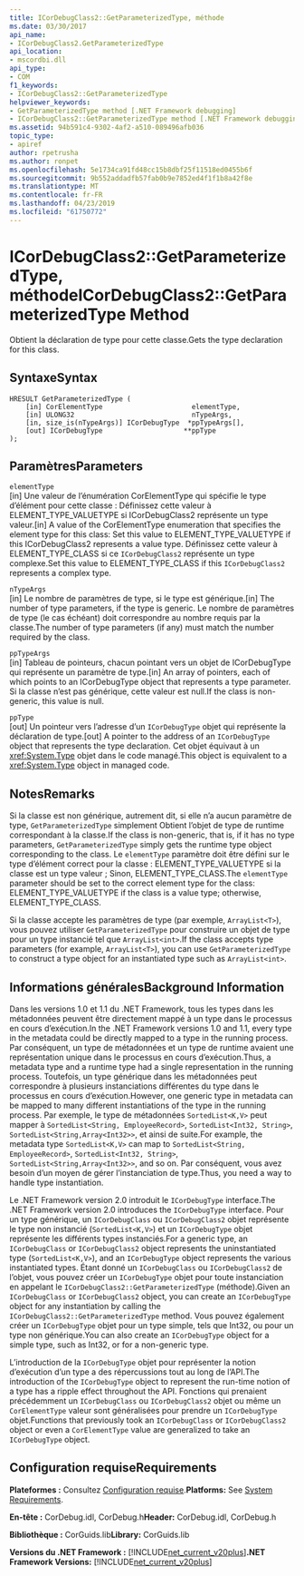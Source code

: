 ```yaml
---
title: ICorDebugClass2::GetParameterizedType, méthode
ms.date: 03/30/2017
api_name:
- ICorDebugClass2.GetParameterizedType
api_location:
- mscordbi.dll
api_type:
- COM
f1_keywords:
- ICorDebugClass2::GetParameterizedType
helpviewer_keywords:
- GetParameterizedType method [.NET Framework debugging]
- ICorDebugClass2::GetParameterizedType method [.NET Framework debugging]
ms.assetid: 94b591c4-9302-4af2-a510-089496afb036
topic_type:
- apiref
author: rpetrusha
ms.author: ronpet
ms.openlocfilehash: 5e1734ca91fd48cc15b8dbf25f11518ed0455b6f
ms.sourcegitcommit: 9b552addadfb57fab0b9e7852ed4f1f1b8a42f8e
ms.translationtype: MT
ms.contentlocale: fr-FR
ms.lasthandoff: 04/23/2019
ms.locfileid: "61750772"
---
```

# <a name="icordebugclass2getparameterizedtype-method"></a><span data-ttu-id="8f6bc-102">ICorDebugClass2::GetParameterizedType, méthode</span><span class="sxs-lookup"><span data-stu-id="8f6bc-102">ICorDebugClass2::GetParameterizedType Method</span></span>
<span data-ttu-id="8f6bc-103">Obtient la déclaration de type pour cette classe.</span><span class="sxs-lookup"><span data-stu-id="8f6bc-103">Gets the type declaration for this class.</span></span>  
  
## <a name="syntax"></a><span data-ttu-id="8f6bc-104">Syntaxe</span><span class="sxs-lookup"><span data-stu-id="8f6bc-104">Syntax</span></span>  
  
```  
HRESULT GetParameterizedType (  
    [in] CorElementType                      elementType,  
    [in] ULONG32                             nTypeArgs,  
    [in, size_is(nTypeArgs)] ICorDebugType  *ppTypeArgs[],  
    [out] ICorDebugType                    **ppType  
);  
```  
  
## <a name="parameters"></a><span data-ttu-id="8f6bc-105">Paramètres</span><span class="sxs-lookup"><span data-stu-id="8f6bc-105">Parameters</span></span>  
 `elementType`  
 <span data-ttu-id="8f6bc-106">[in] Une valeur de l’énumération CorElementType qui spécifie le type d’élément pour cette classe : Définissez cette valeur à ELEMENT_TYPE_VALUETYPE si ICorDebugClass2 représente un type valeur.</span><span class="sxs-lookup"><span data-stu-id="8f6bc-106">[in] A value of the CorElementType enumeration that specifies the element type for this class: Set this value to ELEMENT_TYPE_VALUETYPE if this ICorDebugClass2 represents a value type.</span></span> <span data-ttu-id="8f6bc-107">Définissez cette valeur à ELEMENT_TYPE_CLASS si ce `ICorDebugClass2` représente un type complexe.</span><span class="sxs-lookup"><span data-stu-id="8f6bc-107">Set this value to ELEMENT_TYPE_CLASS if this `ICorDebugClass2` represents a complex type.</span></span>  
  
 `nTypeArgs`  
 <span data-ttu-id="8f6bc-108">[in] Le nombre de paramètres de type, si le type est générique.</span><span class="sxs-lookup"><span data-stu-id="8f6bc-108">[in] The number of type parameters, if the type is generic.</span></span> <span data-ttu-id="8f6bc-109">Le nombre de paramètres de type (le cas échéant) doit correspondre au nombre requis par la classe.</span><span class="sxs-lookup"><span data-stu-id="8f6bc-109">The number of type parameters (if any) must match the number required by the class.</span></span>  
  
 `ppTypeArgs`  
 <span data-ttu-id="8f6bc-110">[in] Tableau de pointeurs, chacun pointant vers un objet de ICorDebugType qui représente un paramètre de type.</span><span class="sxs-lookup"><span data-stu-id="8f6bc-110">[in] An array of pointers, each of which points to an ICorDebugType object that represents a type parameter.</span></span> <span data-ttu-id="8f6bc-111">Si la classe n’est pas générique, cette valeur est null.</span><span class="sxs-lookup"><span data-stu-id="8f6bc-111">If the class is non-generic, this value is null.</span></span>  
  
 `ppType`  
 <span data-ttu-id="8f6bc-112">[out] Un pointeur vers l’adresse d’un `ICorDebugType` objet qui représente la déclaration de type.</span><span class="sxs-lookup"><span data-stu-id="8f6bc-112">[out] A pointer to the address of an `ICorDebugType` object that represents the type declaration.</span></span> <span data-ttu-id="8f6bc-113">Cet objet équivaut à un <xref:System.Type> objet dans le code managé.</span><span class="sxs-lookup"><span data-stu-id="8f6bc-113">This object is equivalent to a <xref:System.Type> object in managed code.</span></span>  
  
## <a name="remarks"></a><span data-ttu-id="8f6bc-114">Notes</span><span class="sxs-lookup"><span data-stu-id="8f6bc-114">Remarks</span></span>  
 <span data-ttu-id="8f6bc-115">Si la classe est non générique, autrement dit, si elle n’a aucun paramètre de type, `GetParameterizedType` simplement Obtient l’objet de type de runtime correspondant à la classe.</span><span class="sxs-lookup"><span data-stu-id="8f6bc-115">If the class is non-generic, that is, if it has no type parameters, `GetParameterizedType` simply gets the runtime type object corresponding to the class.</span></span> <span data-ttu-id="8f6bc-116">Le `elementType` paramètre doit être défini sur le type d’élément correct pour la classe : ELEMENT_TYPE_VALUETYPE si la classe est un type valeur ; Sinon, ELEMENT_TYPE_CLASS.</span><span class="sxs-lookup"><span data-stu-id="8f6bc-116">The `elementType` parameter should be set to the correct element type for the class: ELEMENT_TYPE_VALUETYPE if the class is a value type; otherwise, ELEMENT_TYPE_CLASS.</span></span>  
  
 <span data-ttu-id="8f6bc-117">Si la classe accepte les paramètres de type (par exemple, `ArrayList<T>`), vous pouvez utiliser `GetParameterizedType` pour construire un objet de type pour un type instancié tel que `ArrayList<int>`.</span><span class="sxs-lookup"><span data-stu-id="8f6bc-117">If the class accepts type parameters (for example, `ArrayList<T>`), you can use `GetParameterizedType` to construct a type object for an instantiated type such as `ArrayList<int>`.</span></span>  
  
## <a name="background-information"></a><span data-ttu-id="8f6bc-118">Informations générales</span><span class="sxs-lookup"><span data-stu-id="8f6bc-118">Background Information</span></span>  
 <span data-ttu-id="8f6bc-119">Dans les versions 1.0 et 1.1 du .NET Framework, tous les types dans les métadonnées peuvent être directement mappé à un type dans le processus en cours d’exécution.</span><span class="sxs-lookup"><span data-stu-id="8f6bc-119">In the .NET Framework versions 1.0 and 1.1, every type in the metadata could be directly mapped to a type in the running process.</span></span> <span data-ttu-id="8f6bc-120">Par conséquent, un type de métadonnées et un type de runtime avaient une représentation unique dans le processus en cours d’exécution.</span><span class="sxs-lookup"><span data-stu-id="8f6bc-120">Thus, a metadata type and a runtime type had a single representation in the running process.</span></span> <span data-ttu-id="8f6bc-121">Toutefois, un type générique dans les métadonnées peut correspondre à plusieurs instanciations différentes du type dans le processus en cours d’exécution.</span><span class="sxs-lookup"><span data-stu-id="8f6bc-121">However, one generic type in metadata can be mapped to many different instantiations of the type in the running process.</span></span> <span data-ttu-id="8f6bc-122">Par exemple, le type de métadonnées `SortedList<K,V>` peut mapper à `SortedList<String, EmployeeRecord>`, `SortedList<Int32, String>`, `SortedList<String,Array<Int32>>`, et ainsi de suite.</span><span class="sxs-lookup"><span data-stu-id="8f6bc-122">For example, the metadata type `SortedList<K,V>` can map to `SortedList<String, EmployeeRecord>`, `SortedList<Int32, String>`, `SortedList<String,Array<Int32>>`, and so on.</span></span> <span data-ttu-id="8f6bc-123">Par conséquent, vous avez besoin d’un moyen de gérer l’instanciation de type.</span><span class="sxs-lookup"><span data-stu-id="8f6bc-123">Thus, you need a way to handle type instantiation.</span></span>  
  
 <span data-ttu-id="8f6bc-124">Le .NET Framework version 2.0 introduit le `ICorDebugType` interface.</span><span class="sxs-lookup"><span data-stu-id="8f6bc-124">The .NET Framework version 2.0 introduces the `ICorDebugType` interface.</span></span> <span data-ttu-id="8f6bc-125">Pour un type générique, un `ICorDebugClass` ou `ICorDebugClass2` objet représente le type non instancié (`SortedList<K,V>`) et un `ICorDebugType` objet représente les différents types instanciés.</span><span class="sxs-lookup"><span data-stu-id="8f6bc-125">For a generic type, an `ICorDebugClass` or `ICorDebugClass2` object represents the uninstantiated type (`SortedList<K,V>`), and an `ICorDebugType` object represents the various instantiated types.</span></span> <span data-ttu-id="8f6bc-126">Étant donné un `ICorDebugClass` ou `ICorDebugClass2` de l’objet, vous pouvez créer un `ICorDebugType` objet pour toute instanciation en appelant le `ICorDebugClass2::GetParameterizedType` (méthode).</span><span class="sxs-lookup"><span data-stu-id="8f6bc-126">Given an `ICorDebugClass` or `ICorDebugClass2` object, you can create an `ICorDebugType` object for any instantiation by calling the `ICorDebugClass2::GetParameterizedType` method.</span></span> <span data-ttu-id="8f6bc-127">Vous pouvez également créer un `ICorDebugType` objet pour un type simple, tels que Int32, ou pour un type non générique.</span><span class="sxs-lookup"><span data-stu-id="8f6bc-127">You can also create an `ICorDebugType` object for a simple type, such as Int32, or for a non-generic type.</span></span>  
  
 <span data-ttu-id="8f6bc-128">L’introduction de la `ICorDebugType` objet pour représenter la notion d’exécution d’un type a des répercussions tout au long de l’API.</span><span class="sxs-lookup"><span data-stu-id="8f6bc-128">The introduction of the `ICorDebugType` object to represent the run-time notion of a type has a ripple effect throughout the API.</span></span> <span data-ttu-id="8f6bc-129">Fonctions qui prenaient précédemment un `ICorDebugClass` ou `ICorDebugClass2` objet ou même un `CorElementType` valeur sont généralisées pour prendre un `ICorDebugType` objet.</span><span class="sxs-lookup"><span data-stu-id="8f6bc-129">Functions that previously took an `ICorDebugClass` or `ICorDebugClass2` object or even a `CorElementType` value are generalized to take an `ICorDebugType` object.</span></span>  
  
## <a name="requirements"></a><span data-ttu-id="8f6bc-130">Configuration requise</span><span class="sxs-lookup"><span data-stu-id="8f6bc-130">Requirements</span></span>  
 <span data-ttu-id="8f6bc-131">**Plateformes :** Consultez [Configuration requise](../../../../docs/framework/get-started/system-requirements.md).</span><span class="sxs-lookup"><span data-stu-id="8f6bc-131">**Platforms:** See [System Requirements](../../../../docs/framework/get-started/system-requirements.md).</span></span>  
  
 <span data-ttu-id="8f6bc-132">**En-tête :** CorDebug.idl, CorDebug.h</span><span class="sxs-lookup"><span data-stu-id="8f6bc-132">**Header:** CorDebug.idl, CorDebug.h</span></span>  
  
 <span data-ttu-id="8f6bc-133">**Bibliothèque :** CorGuids.lib</span><span class="sxs-lookup"><span data-stu-id="8f6bc-133">**Library:** CorGuids.lib</span></span>  
  
 <span data-ttu-id="8f6bc-134">**Versions du .NET Framework :** [!INCLUDE[net_current_v20plus](../../../../includes/net-current-v20plus-md.md)]</span><span class="sxs-lookup"><span data-stu-id="8f6bc-134">**.NET Framework Versions:** [!INCLUDE[net_current_v20plus](../../../../includes/net-current-v20plus-md.md)]</span></span>
